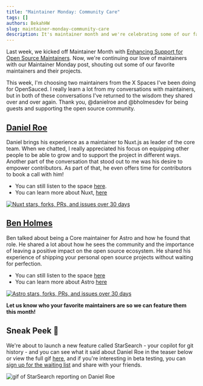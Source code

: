 ```yaml
---
title: "Maintainer Monday: Community Care"
tags: []
authors: BekahHW
slug: maintainer-monday-community-care
description: It's maintainer month and we're celebrating some of our favorite maintainers! 
---
```


Last week, we kicked off Maintainer Month with [Enhancing Support for Open Source Maintainers](https://opensauced.pizza/blog/enhancing-support-for-open-source-maintainers). Now, we're continuing our love of maintainers with our Maintainer Monday post, shouting out some of our favorite maintainers and their projects. 

<!-- truncate -->


This week, I'm choosing two maintainers from the X Spaces I've been doing for OpenSauced. I really learn a lot from my conversations with maintainers, but in both of these conversations I've returned to the wisdom they shared over and over again. Thank you, @danielroe and @bholmesdev for being guests and supporting the open source community. 


## [Daniel Roe](https://oss.fyi/danielroe)

Daniel brings his experience as a maintainer to Nuxt.js as leader of the core team. When we chatted, I really appreciated his focus on equipping other people to be able to grow and to support the project in different ways. Another part of the conversation that stood out to me was his desire to empower contributors. As part of that, he even offers time for contributors to book a call with him! 

- You can still listen to the space [here](https://x.com/saucedopen/status/1724448595158474836?s=46).
- You can learn more about Nuxt, [here](https://oss.fyi/Nuxt)

[![Nuxt stars, forks, PRs, and issues over 30 days](https://dev-to-uploads.s3.amazonaws.com/uploads/articles/3rmbfy7fbcni0t6kjqc5.png)](https://oss.fyi/Nuxt)


## [Ben Holmes](https://oss.fyi/benholmes)

Ben talked about being a Core maintainer for Astro and how he found that role. He shared a lot about how he sees the community and the importance of leaving a positive impact on the open source ecosystem. He shared his experience of shipping your personal open source projects without waiting for perfection. 


- You can still listen to the space [here](https://x.com/saucedopen/status/1704140208663355765?s=46)
- You can learn more about Astro [here](https://oss.fyi/astro)

[![Astro stars, forks, PRs, and issues over 30 days](https://dev-to-uploads.s3.amazonaws.com/uploads/articles/w15hbse3xpoewp999ee7.png)](https://oss.fyi/astro)

**Let us know who your favorite maintainers are so we can feature them this month!**

## Sneak Peek :eyes:

We're about to launch a new feature called StarSearch - your copilot for git history - and you can see what it said about Daniel Roe in  the teaser below or view the full gif [here](https://www.canva.com/design/DAGEG_vtojg/sHHNjMcKQEqrT4hLlcmWLw/edit?utm_content=DAGEG_vtojg&utm_campaign=designshare&utm_medium=link2&utm_source=sharebutton), and if you're interesting in beta testing, you can [sign up for the waiting list](https://oss.fyi/starsearch-waitlist) and share with your friends.

![gif of StarSearch reporting on Daniel Roe](https://dev-to-uploads.s3.amazonaws.com/uploads/articles/v5s98rh5izq7nwbrvbyy.gif)